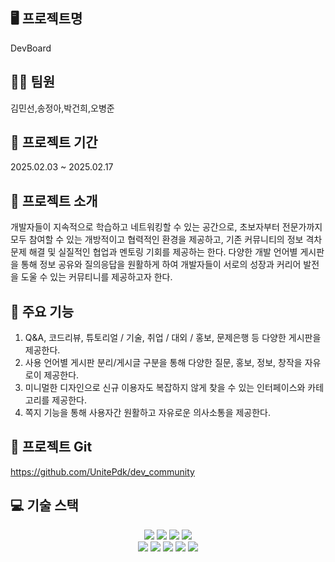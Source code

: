 ## :desktop_computer: 프로젝트명
DevBoard
## :technologist: 팀원
김민선,송정아,박건희,오병준
## :calendar: 프로젝트 기간 
2025.02.03 ~ 2025.02.17
## :pushpin: 프로젝트 소개 
개발자들이 지속적으로 학습하고 네트워킹할 수 있는 공간으로, 초보자부터 전문가까지 모두 참여할 수 있는 개방적이고 협력적인 환경을 제공하고,
기존 커뮤니티의 정보 격차 문제 해결 및 실질적인 협업과 멘토링 기회를 제공하는 한다. 다양한 개발 언어별 게시판을 통해 정보 공유와 질의응답을 원활하게 하여 
개발자들이 서로의 성장과 커리어 발전을 도울 수 있는 커뮤티니를 제공하고자 한다.
## :rocket: 주요 기능 
1. Q&A, 코드리뷰, 튜토리얼 / 기술, 취업 / 대외 / 홍보, 문제은행 등 다양한 게시판을 제공한다. 
2. 사용 언어별 게시판 분리/게시글 구분을 통해 다양한 질문, 홍보, 정보, 창작을 자유로이 제공한다. 
3. 미니멀한 디자인으로 신규 이용자도 복잡하지 않게 찾을 수 있는 인터페이스와 카테고리를 제공한다.
4. 쪽지 기능을 통해 사용자간 원활하고 자유로운 의사소통을 제공한다.
## :file_folder: 프로젝트 Git 
https://github.com/UnitePdk/dev_community
## :computer: 기술 스택 
<div align = center>
<img src="https://img.shields.io/badge/java-007396?style=for-the-badge&logo=java&logoColor=white"> <img src="https://img.shields.io/badge/html5-E34F26?style=for-the-badge&logo=html5&logoColor=white"> <img src="https://img.shields.io/badge/css-1572B6?style=for-the-badge&logo=css3&logoColor=white"> <img src="https://img.shields.io/badge/javascript-F7DF1E?style=for-the-badge&logo=javascript&logoColor=black"> 
<br>
<img src="https://img.shields.io/badge/mysql-4479A1?style=for-the-badge&logo=mysql&logoColor=white"> <img src="https://img.shields.io/badge/spring-6DB33F?style=for-the-badge&logo=spring&logoColor=white"> <img src="https://img.shields.io/badge/bootstrap-7952B3?style=for-the-badge&logo=bootstrap&logoColor=white"> <img src="https://img.shields.io/badge/gradle-02303A?style=for-the-badge&logo=gradle&logoColor=white"> <img src="https://img.shields.io/badge/github-181717?style=for-the-badge&logo=github&logoColor=white">
</div>
